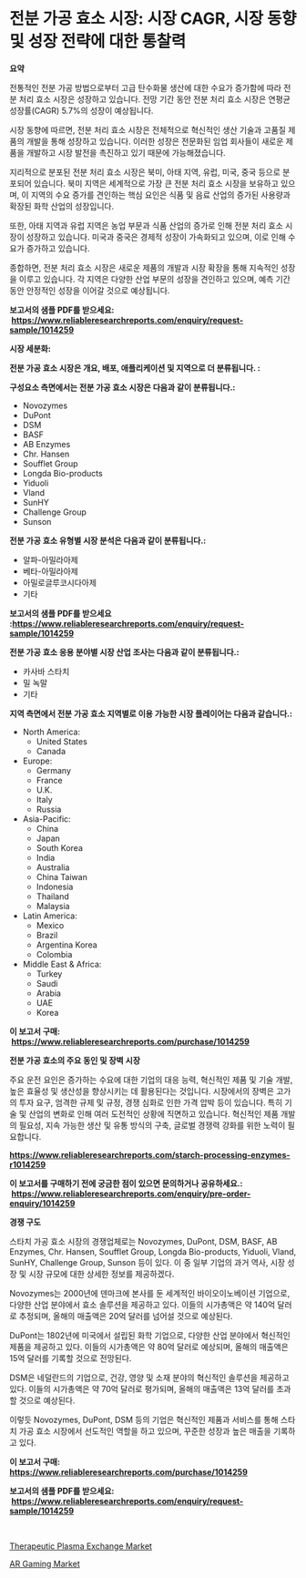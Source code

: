 <p><h1>전분 가공 효소 시장: 시장 CAGR, 시장 동향 및 성장 전략에 대한 통찰력</h1></p><p><strong>요약</strong></p>
<p><p>전통적인 전분 가공 방법으로부터 고급 탄수화물 생산에 대한 수요가 증가함에 따라 전분 처리 효소 시장은 성장하고 있습니다. 전망 기간 동안 전분 처리 효소 시장은 연평균 성장률(CAGR) 5.7%의 성장이 예상됩니다. </p><p>시장 동향에 따르면, 전분 처리 효소 시장은 전체적으로 혁신적인 생산 기술과 고품질 제품의 개발을 통해 성장하고 있습니다. 이러한 성장은 전문화된 임업 회사들이 새로운 제품을 개발하고 시장 발전을 촉진하고 있기 때문에 가능해졌습니다.</p><p>지리적으로 분포된 전분 처리 효소 시장은 북미, 아태 지역, 유럽, 미국, 중국 등으로 분포되어 있습니다. 북미 지역은 세계적으로 가장 큰 전분 처리 효소 시장을 보유하고 있으며, 이 지역의 수요 증가를 견인하는 핵심 요인은 식품 및 음료 산업의 증가된 사용량과 확장된 화학 산업의 성장입니다.</p><p>또한, 아태 지역과 유럽 지역은 농업 부문과 식품 산업의 증가로 인해 전분 처리 효소 시장이 성장하고 있습니다. 미국과 중국은 경제적 성장이 가속화되고 있으며, 이로 인해 수요가 증가하고 있습니다.</p><p>종합하면, 전분 처리 효소 시장은 새로운 제품의 개발과 시장 확장을 통해 지속적인 성장을 이루고 있습니다. 각 지역은 다양한 산업 부문의 성장을 견인하고 있으며, 예측 기간 동안 안정적인 성장을 이어갈 것으로 예상됩니다.</p></p>
<p><strong>보고서의 샘플 PDF를 받으세요: &nbsp;<a href="https://www.reliableresearchreports.com/enquiry/request-sample/1014259">https://www.reliableresearchreports.com/enquiry/request-sample/1014259</a></strong></p>
<p><strong>시장 세분화:</strong></p>
<p><strong> 전분 가공 효소 시장은 개요, 배포, 애플리케이션 및 지역으로 더 분류됩니다. :</strong></p>
<p><strong>구성요소 측면에서는 전분 가공 효소 시장은 다음과 같이 분류됩니다.:</strong></p>
<p><ul><li>Novozymes</li><li>DuPont</li><li>DSM</li><li>BASF</li><li>AB Enzymes</li><li>Chr. Hansen</li><li>Soufflet Group</li><li>Longda Bio-products</li><li>Yiduoli</li><li>Vland</li><li>SunHY</li><li>Challenge Group</li><li>Sunson</li></ul></p>
<p><strong> 전분 가공 효소 유형별 시장 분석은 다음과 같이 분류됩니다.:</strong></p>
<p><ul><li>알파-아밀라아제</li><li>베타-아밀라아제</li><li>아밀로글루코시다아제</li><li>기타</li></ul></p>
<p><strong>보고서의 샘플 PDF를 받으세요 :<a href="https://www.reliableresearchreports.com/enquiry/request-sample/1014259">https://www.reliableresearchreports.com/enquiry/request-sample/1014259</a></strong></p>
<p><strong> 전분 가공 효소 응용 분야별 시장 산업 조사는 다음과 같이 분류됩니다.:</strong></p>
<p><ul><li>카사바 스타치</li><li>밀 녹말</li><li>기타</li></ul></p>
<p><strong>지역 측면에서 전분 가공 효소 지역별로 이용 가능한 시장 플레이어는 다음과 같습니다.:</strong></p>
<p><ul>
    <li>
        North America:
        <ul>
            <li>United States</li>
            <li>Canada</li>
        </ul>
    </li>
    <li>
        Europe:
        <ul>
            <li>Germany</li>
            <li>France</li>
            <li>U.K.</li>
            <li>Italy</li>
            <li>Russia</li>
        </ul>
    </li>
    <li>
        Asia-Pacific:
        <ul>
            <li>China</li>
            <li>Japan</li>
            <li>South Korea</li>
            <li>India</li>
            <li>Australia</li>
            <li>China Taiwan</li>
            <li>Indonesia</li>
            <li>Thailand</li>
            <li>Malaysia</li>
        </ul>
    </li>
    <li>
        Latin America:
        <ul>
            <li>Mexico</li>
            <li>Brazil</li>
            <li>Argentina Korea</li>
            <li>Colombia</li>
        </ul>
    </li>
    <li>
        Middle East & Africa:
        <ul>
            <li>Turkey</li>
            <li>Saudi</li>
            <li>Arabia</li>
            <li>UAE</li>
            <li>Korea</li>
        </ul>
    </li>
    </ul></p>
<p><strong>이 보고서 구매: &nbsp;<a href="https://www.reliableresearchreports.com/purchase/1014259">https://www.reliableresearchreports.com/purchase/1014259</a></strong></p>
<p><strong>전분 가공 효소의 주요 동인 및 장벽 시장</strong></p>
<p><p>주요 운전 요인은 증가하는 수요에 대한 기업의 대응 능력, 혁신적인 제품 및 기술 개발, 높은 효율성 및 생산성을 향상시키는 데 활용된다는 것입니다. 시장에서의 장벽은 고가의 투자 요구, 엄격한 규제 및 규정, 경쟁 심화로 인한 가격 압박 등이 있습니다. 특히 기술 및 산업의 변화로 인해 여러 도전적인 상황에 직면하고 있습니다. 혁신적인 제품 개발의 필요성, 지속 가능한 생산 및 유통 방식의 구축, 글로벌 경쟁력 강화를 위한 노력이 필요합니다.</p></p>
<p><strong><a href="https://www.reliableresearchreports.com/starch-processing-enzymes-r1014259">https://www.reliableresearchreports.com/starch-processing-enzymes-r1014259</a></strong></p>
<p><strong>이 보고서를 구매하기 전에 궁금한 점이 있으면 문의하거나 공유하세요.: &nbsp;<a href="https://www.reliableresearchreports.com/enquiry/pre-order-enquiry/1014259">https://www.reliableresearchreports.com/enquiry/pre-order-enquiry/1014259</a></strong></p>
<p><strong>경쟁 구도</strong></p>
<p><p>스타치 가공 효소 시장의 경쟁업체로는 Novozymes, DuPont, DSM, BASF, AB Enzymes, Chr. Hansen, Soufflet Group, Longda Bio-products, Yiduoli, Vland, SunHY, Challenge Group, Sunson 등이 있다. 이 중 일부 기업의 과거 역사, 시장 성장 및 시장 규모에 대한 상세한 정보를 제공하겠다.</p><p>Novozymes는 2000년에 덴마크에 본사를 둔 세계적인 바이오이노베이션 기업으로, 다양한 산업 분야에서 효소 솔루션을 제공하고 있다. 이들의 시가총액은 약 140억 달러로 추정되며, 올해의 매출액은 20억 달러를 넘어설 것으로 예상된다.</p><p>DuPont는 1802년에 미국에서 설립된 화학 기업으로, 다양한 산업 분야에서 혁신적인 제품을 제공하고 있다. 이들의 시가총액은 약 80억 달러로 예상되며, 올해의 매출액은 15억 달러를 기록할 것으로 전망된다.</p><p>DSM은 네덜란드의 기업으로, 건강, 영양 및 소재 분야의 혁신적인 솔루션을 제공하고 있다. 이들의 시가총액은 약 70억 달러로 평가되며, 올해의 매출액은 13억 달러를 초과할 것으로 예상된다.</p><p>이렇듯 Novozymes, DuPont, DSM 등의 기업은 혁신적인 제품과 서비스를 통해 스타치 가공 효소 시장에서 선도적인 역할을 하고 있으며, 꾸준한 성장과 높은 매출을 기록하고 있다.</p></p>
<p><strong>이 보고서 구매: &nbsp; <a href="https://www.reliableresearchreports.com/purchase/1014259">https://www.reliableresearchreports.com/purchase/1014259</a></strong></p>
<p><strong>보고서의 샘플 PDF를 받으세요: &nbsp;<a href="https://www.reliableresearchreports.com/enquiry/request-sample/1014259">https://www.reliableresearchreports.com/enquiry/request-sample/1014259</a></strong><strong></strong></p>
<p>&nbsp;</p>
<p><p><a href="https://github.com/seekum/Market-Research-Report-List-2/blob/main/therapeutic-plasma-exchange-market.md">Therapeutic Plasma Exchange Market</a></p><p><a href="https://github.com/nancykennedykellievqfqt2/Market-Research-Report-List-2/blob/main/ar-gaming-market.md">AR Gaming Market</a></p></p>